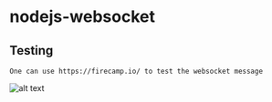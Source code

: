 # nodejs-websocket


## Testing

    One can use https://firecamp.io/ to test the websocket message

    
![alt text](https://github.com/manjufy/nodejs-websocket/blob/main/images/Screenshot%202021-12-10%20at%201.06.48%20PM.png)
